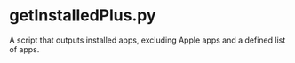# getInstalledPlus.py
A script that outputs installed apps, excluding Apple apps and a defined list of apps.
